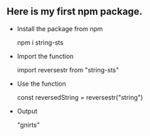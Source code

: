 ## Here is my first npm package.

- Install the package from npm

    npm i string-sts

- Import the function

    import reversestr from "string-sts"

- Use the function

    const reversedString = reversestr("string")

- Output

    "gnirts"